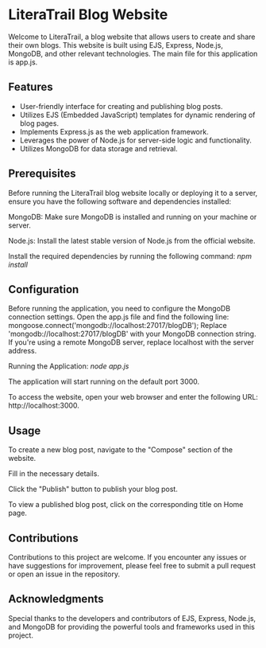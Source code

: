 # LiteraTrail Blog Website

Welcome to LiteraTrail, a blog website that allows users to create and share their own blogs. This website is built using EJS, Express, Node.js, MongoDB, and other relevant technologies. The main file for this application is app.js.

## Features

- User-friendly interface for creating and publishing blog posts.
- Utilizes EJS (Embedded JavaScript) templates for dynamic rendering of blog pages.
- Implements Express.js as the web application framework.
- Leverages the power of Node.js for server-side logic and functionality.
- Utilizes MongoDB for data storage and retrieval.


## Prerequisites
Before running the LiteraTrail blog website locally or deploying it to a server, ensure you have the following software and dependencies installed:

MongoDB: Make sure MongoDB is installed and running on your machine or server.

Node.js: Install the latest stable version of Node.js from the official website.

Install the required dependencies by running the following command: _npm install_

## Configuration

Before running the application, you need to configure the MongoDB connection settings. Open the app.js file and find the following line:
mongoose.connect('mongodb://localhost:27017/blogDB');
Replace 'mongodb://localhost:27017/blogDB' with your MongoDB connection string. If you're using a remote MongoDB server, replace localhost with the server address.

Running the Application: _node app.js_

The application will start running on the default port 3000. 

To access the website, open your web browser and enter the following URL: http://localhost:3000.

## Usage

To create a new blog post, navigate to the "Compose" section of the website.

Fill in the necessary details.

Click the "Publish" button to publish your blog post.

To view a published blog post, click on the corresponding title on Home page.

## Contributions

Contributions to this project are welcome. If you encounter any issues or have suggestions for improvement, please feel free to submit a pull request or open an issue in the repository.

## Acknowledgments

Special thanks to the developers and contributors of EJS, Express, Node.js, and MongoDB for providing the powerful tools and frameworks used in this project.
